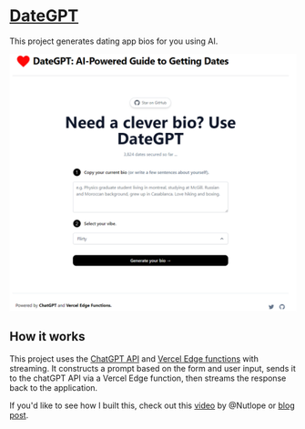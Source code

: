 # [DateGPT](https://dategpt.site)

This project generates dating app bios for you using AI.

[![DateGPT](./public/screenshotdategpt.png)](https://dategpt.site)

## How it works

This project uses the [ChatGPT API](https://openai.com/api/) and [Vercel Edge functions](https://vercel.com/features/edge-functions) with streaming. It constructs a prompt based on the form and user input, sends it to the chatGPT API via a Vercel Edge function, then streams the response back to the application.

If you'd like to see how I built this, check out this [video](https://youtu.be/JcE-1xzQTE0) by @Nutlope  or [blog post](https://vercel.com/blog/gpt-3-app-next-js-vercel-edge-functions).
